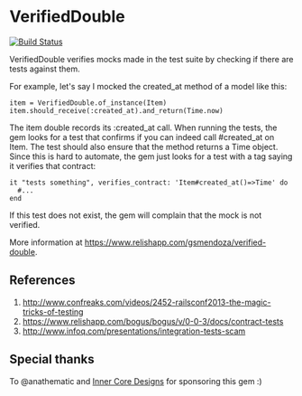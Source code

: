# VerifiedDouble

[![Build Status](https://travis-ci.org/gsmendoza/verified_double.png)](https://travis-ci.org/gsmendoza/verified_double)

VerifiedDouble verifies mocks made in the test suite by checking if there are tests against them.

For example, let's say I mocked the created_at method of a model like this:

    item = VerifiedDouble.of_instance(Item)
    item.should_receive(:created_at).and_return(Time.now)

The item double records its :created_at call. When
running the tests, the gem looks for a test that confirms if you can
indeed call #created_at on Item. The test should also ensure that the method
returns a Time object. Since this is hard to automate, the gem just looks
for a test with a tag saying it verifies that contract:

    it "tests something", verifies_contract: 'Item#created_at()=>Time' do
      #...
    end

If this test does not exist, the gem will complain that the mock is not
verified.

More information at https://www.relishapp.com/gsmendoza/verified-double.

References
----------

1. http://www.confreaks.com/videos/2452-railsconf2013-the-magic-tricks-of-testing
2. https://www.relishapp.com/bogus/bogus/v/0-0-3/docs/contract-tests
3. http://www.infoq.com/presentations/integration-tests-scam

Special thanks
--------------

To @anathematic and [Inner Core Designs](http://icdesign.com.au) for sponsoring this gem :)
